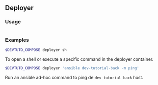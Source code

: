 ## Deployer

### Usage

```{program-output} /usr/src/bin/compose/compose.py deployer --help

```

### Examples

```bash
$DEVTUTO_COMPOSE deployer sh
```
To open a shell or execute a specific command in the deployer container.

```bash
$DEVTUTO_COMPOSE deployer 'ansible dev-tutorial-back -m ping'
```
Run an ansible ad-hoc command to ping de `dev-tutorial-back` host.
